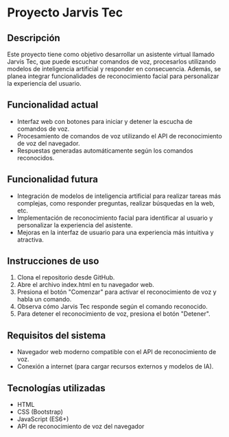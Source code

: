 <!DOCTYPE html>
<html lang="en">

<head>
    <meta charset="UTF-8">
    <meta name="viewport" content="width=device-width, initial-scale=1.0">
</head>

<body>
    <h1>Proyecto Jarvis Tec</h1>
    <h2>Descripción</h2>
    <p>Este proyecto tiene como objetivo desarrollar un asistente virtual llamado Jarvis Tec, que puede escuchar comandos de voz, procesarlos utilizando modelos de inteligencia artificial y responder en consecuencia. Además, se planea integrar funcionalidades de reconocimiento facial para personalizar la experiencia del usuario.</p>
    <h2>Funcionalidad actual</h2>
    <ul>
        <li>Interfaz web con botones para iniciar y detener la escucha de comandos de voz.</li>
        <li>Procesamiento de comandos de voz utilizando el API de reconocimiento de voz del navegador.</li>
        <li>Respuestas generadas automáticamente según los comandos reconocidos.</li>
    </ul>
    <h2>Funcionalidad futura</h2>
    <ul>
        <li>Integración de modelos de inteligencia artificial para realizar tareas más complejas, como responder preguntas, realizar búsquedas en la web, etc.</li>
        <li>Implementación de reconocimiento facial para identificar al usuario y personalizar la experiencia del asistente.</li>
        <li>Mejoras en la interfaz de usuario para una experiencia más intuitiva y atractiva.</li>
    </ul>
    <h2>Instrucciones de uso</h2>
    <ol>
        <li>Clona el repositorio desde GitHub.</li>
        <li>Abre el archivo index.html en tu navegador web.</li>
        <li>Presiona el botón "Comenzar" para activar el reconocimiento de voz y habla un comando.</li>
        <li>Observa cómo Jarvis Tec responde según el comando reconocido.</li>
        <li>Para detener el reconocimiento de voz, presiona el botón "Detener".</li>
    </ol>
    <h2>Requisitos del sistema</h2>
    <ul>
        <li>Navegador web moderno compatible con el API de reconocimiento de voz.</li>
        <li>Conexión a internet (para cargar recursos externos y modelos de IA).</li>
    </ul>
    <h2>Tecnologías utilizadas</h2>
    <ul>
        <li>HTML</li>
        <li>CSS (Bootstrap)</li>
        <li>JavaScript (ES6+)</li>
        <li>API de reconocimiento de voz del navegador</li>
    </ul>
</body>

</html>
